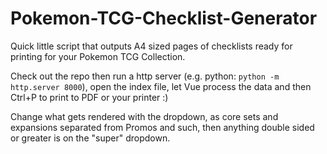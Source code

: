 # Pokemon-TCG-Checklist-Generator
Quick little script that outputs A4 sized pages of checklists ready for printing for your Pokemon TCG Collection.

Check out the repo then run a http server (e.g. python: `python -m http.server 8000`), open the index file, let Vue process the data and then Ctrl+P to print to PDF or your printer :)

Change what gets rendered with the dropdown, as core sets and expansions separated from Promos and such, then anything double sided or greater is on the "super" dropdown.

